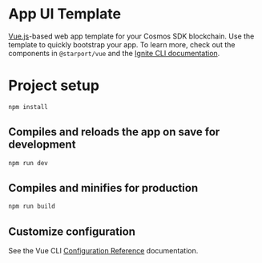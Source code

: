 # App UI Template

[Vue.js](https://vuejs.org/)-based web app template for your Cosmos SDK blockchain. Use the template to quickly bootstrap your app. To learn more, check out the components in `@starport/vue` and the [Ignite CLI documentation](https://docs.ignite.com/).

# Project setup

```bash
npm install
```

## Compiles and reloads the app on save for development

```bash
npm run dev
```

## Compiles and minifies for production

```bash
npm run build
```

## Customize configuration

See the Vue CLI [Configuration Reference](https://cli.vuejs.org/config/) documentation.
